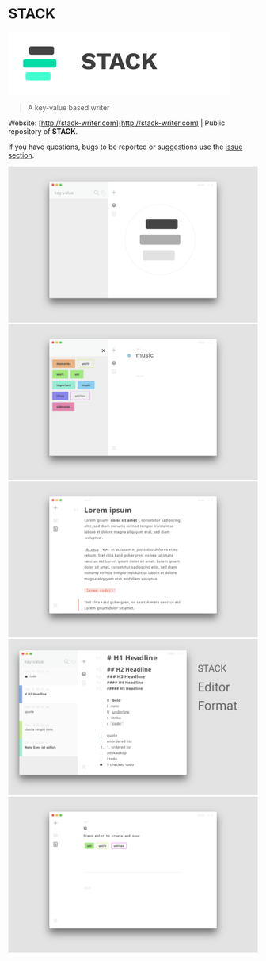 # STACK

![alt](./assets/images/logo_banner.png "logo")

> A key-value based writer

Website: [http://stack-writer.com](http://stack-writer.com) | Public repository of **STACK**.

If you have questions, bugs to be reported or suggestions use the [issue section](https://github.com/chryb/stack-public/issues).

![img01](./assets/images/screenshots/s1.png "s1")
![img02](./assets/images/screenshots/s2.png "s2")
![img03](./assets/images/screenshots/s3.png "s3")
![img04](./assets/images/screenshots/s4.png "s4")
![img05](./assets/images/screenshots/s5.png "s5")
